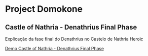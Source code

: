 # Project Domokone

## Castle of Nathria - Denathrius Final Phase

Explicação da fase final do Denathrius no Castelo de Nathria Heroic

[Demo Castle of Nathria - Denathrius Final Phase](https://denathriusfinalphase.netlify.app/)
